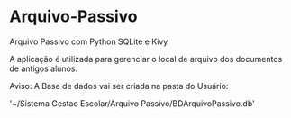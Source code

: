 # Arquivo-Passivo
Arquivo Passivo com Python SQLite e Kivy

A aplicação é utilizada para gerenciar o local de arquivo dos documentos de antigos alunos.

Aviso: A Base de dados vai ser criada na pasta do Usuário:

   '~/Sistema Gestao Escolar/Arquivo Passivo/BDArquivoPassivo.db'
